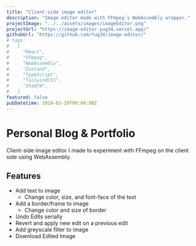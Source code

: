 ```yaml
---
title: "Client-side image editor"
description: "Image editor made with FFmpeg’s WebAssembly wrapper."
projectImage: "../../assets/images/imageEditor.png"
projectUrl: "https://image-editor-yug34.vercel.app/"
githubUrl: "https://github.com/Yug34/image-editor/"
# tags:
#   [
#     "React",
#     "FFmpeg",
#     "WebAssembly",
#     "Zustand",
#     "TypeScript",
#     "TailwindCSS",
#     "ShadCN",
#   ]
featured: false
pubDatetime: 2024-03-20T00:00:00Z
---
```


# Personal Blog & Portfolio

Client-side image editor I made to experiment with FFmpeg on the client side using WebAssembly.

## Features

- Add text to image
  - Change color, size, and font-face of the text
- Add a border/frame to image
  - Change color and size of border
- Undo Edits serially
- Revert and apply new edit on a previous edit
- Add greyscale filter to image
- Download Edited Image
